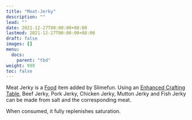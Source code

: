 ```yaml
---
title: "Meat-Jerky"
description: ""
lead: ""
date: 2021-12-27T00:00:00+08:00
lastmod: 2021-12-27T00:00:00+08:00
draft: false
images: []
menu: 
  docs:
    parent: "tbd"
weight: 999
toc: false
---
```


Meat Jerky is a [Food](https://github.com/Slimefun/Slimefun4/wiki/Food) item added by Slimefun. Using an [Enhanced Crafting Table](https://github.com/Slimefun/Slimefun4/wiki/Enhanced-Crafting-Table), Beef Jerky, Pork Jerky, Chicken Jerky, Mutton Jerky and Fish Jerky can be made from salt and the corresponding meat.

When consumed, it fully replenishes saturation.
